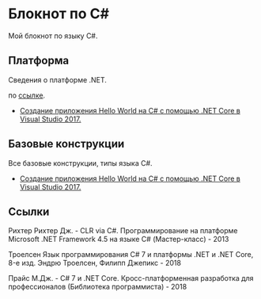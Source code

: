 # <a name="dot-net-notebook"></a>Блокнот по C#

Мой блокнот по языку C#.

## Платформа
Сведения о платформе .NET.

по [ссылке](./platform/index.md).
* [Создание приложения Hello World на C# с помощью .NET Core в Visual Studio 2017.](./tutorials/with-visual-studio.md)

## Базовые конструкции
Все базовые конструкции, типы языка C#.

* [Создание приложения Hello World на C# с помощью .NET Core в Visual Studio 2017.](./tutorials/with-visual-studio.md)

## Ссылки
Рихтер Рихтер Дж. -  CLR via C#. Программирование на платформе Microsoft .NET Framework 4.5 на языке C# (Мастер-класс) - 2013

Троелсен Язык программирования C# 7 и платформы .NET и .NET Core, 8-е изд. Эндрю Троелсен, Филипп Джепикс - 2018

Прайс М.Дж. - C# 7 и .NET Core. Кросс-платформенная разработка для профессионалов (Библиотека программиста) - 2018

